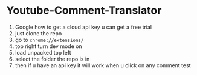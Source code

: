# Youtube-Comment-Translator

1. Google how to get a cloud api key u can get a free trial
2. just clone the repo
3. go to `chrome://extensions/`
4. top right turn dev mode on
5. load unpacked top left
6. select the folder the repo is in
7. then if u have an api key it will work when u click on any comment
   test
